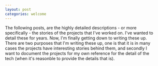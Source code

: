 ```yaml
---
layout: post
categories: welcome
---
```


The following posts, are the highly detailed descriptions - or more specifically - the stories of the projects that I've worked on. I've wanted to detail these for years. Now, I'm finally getting down to writing these up. There are two purposes that I'm writing these up, one is that it is in many cases the projects have interesting stories behind them, and secondly I want to document the projects for my own reference for the detail of the tech (when it's reasonble to provide the details that is).